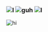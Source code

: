 ###  ![l](https://files.catbox.moe/jlbkbn.gif) ![guh](https://i.imgur.com/RTrrlV1.png) ![l](https://files.catbox.moe/jlbkbn.gif)
![hi](https://files.catbox.moe/qkbu87.png)
